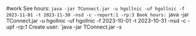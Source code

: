 #work
See hours:
`java -jar TConnect.jar -u hgollnic -uf hgollnic -f 2023-11-01 -t 2023-11-30 -nsd -c -report:1 -rp:3
Book hours:
`java -jar TConnect.jar -u hgollnic -uf hgollnic -f 2023-10-01 -t 2023-10-31 -nsd -c -upf -rp:1
Create user:
`java -jar TConnect.jar -s